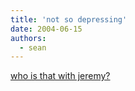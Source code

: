 ```yaml
---
title: 'not so depressing'
date: 2004-06-15
authors:
  - sean
---
```


[who is that with jeremy?](http://www.whoisthatwithjeremy.com/index.html)
